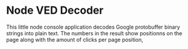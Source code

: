 # Node VED Decoder

This little node console application decodes Google protobuffer binary strings into plain text.
The numbers in the result show positionns on the page along with the amount of clicks per page position,

